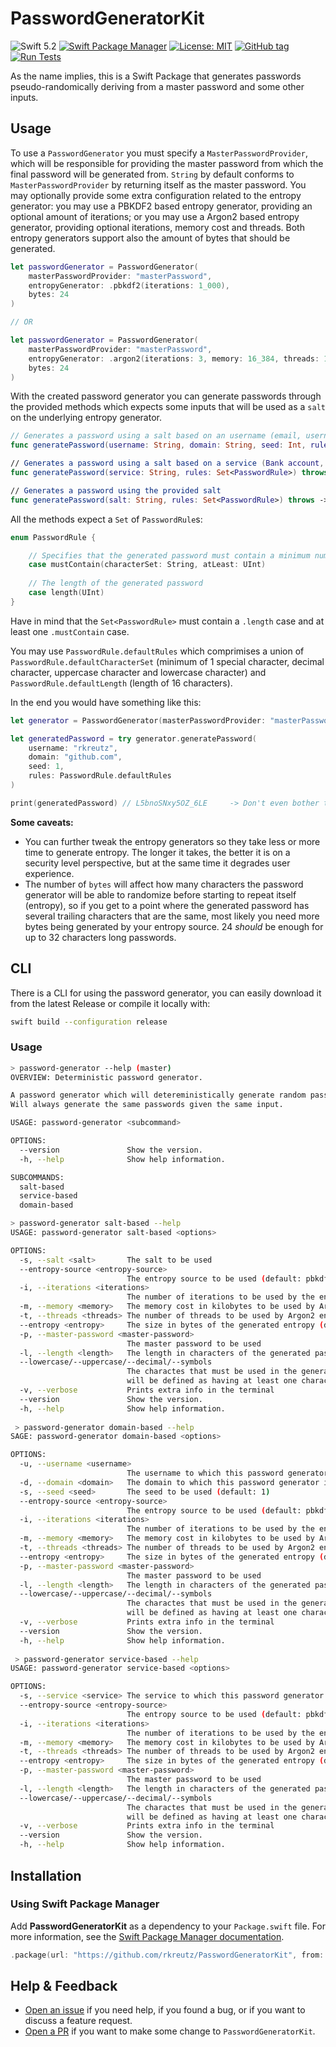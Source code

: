 # PasswordGeneratorKit
![Swift 5.2](https://img.shields.io/badge/Swift-5.2-orange.svg)
[![Swift Package Manager](https://img.shields.io/badge/spm-compatible-brightgreen.svg?style=flat)](https://swift.org/package-manager)
[![License: MIT](https://img.shields.io/badge/License-MIT-blue.svg)](https://opensource.org/licenses/MIT)
[![GitHub tag](https://img.shields.io/github/tag/rkreutz/PasswordGeneratorKit.svg)](https://GitHub.com/rkreutz/PasswordGeneratorKit/tags/)
[![Run Tests](https://github.com/rkreutz/PasswordGeneratorKit/actions/workflows/tests.yml/badge.svg)](https://github.com/rkreutz/PasswordGeneratorKit/actions/workflows/tests.yml)

As the name implies, this is a Swift Package that generates passwords pseudo-randomically deriving from a master password and some other inputs.

## Usage

To use a `PasswordGenerator` you must specify a `MasterPasswordProvider`, which will be responsible for providing the master password from which the final password will be generated from. `String` by default conforms to `MasterPasswordProvider` by returning itself as the master password. You may optionally provide some extra configuration related to the entropy generator: you may use a PBKDF2 based entropy generator, providing an optional amount of iterations; or you may use a Argon2 based entropy generator, providing optional iterations, memory cost and threads. Both entropy generators support also the amount of bytes that should be generated.

```swift
let passwordGenerator = PasswordGenerator(
    masterPasswordProvider: "masterPassword",
    entropyGenerator: .pbkdf2(iterations: 1_000),
    bytes: 24
)

// OR

let passwordGenerator = PasswordGenerator(
    masterPasswordProvider: "masterPassword",
    entropyGenerator: .argon2(iterations: 3, memory: 16_384, threads: 1),
    bytes: 24
)
```

With the created password generator you can generate passwords through the provided methods which expects some inputs that will be used as a `salt` on the underlying entropy generator.

```swift
// Generates a password using a salt based on an username (email, username, ...), domain (website domain) and seed (user defined number).
func generatePassword(username: String, domain: String, seed: Int, rules: Set<PasswordRule>) throws -> String

// Generates a password using a salt based on a service (Bank account, card pin, ...)
func generatePassword(service: String, rules: Set<PasswordRule>) throws -> String

// Generates a password using the provided salt
func generatePassword(salt: String, rules: Set<PasswordRule>) throws -> String
```

All the methods expect a `Set` of `PasswordRule`s:

```swift
enum PasswordRule {

    // Specifies that the generated password must contain a minimum number of characters in the provided character set
    case mustContain(characterSet: String, atLeast: UInt)
    
    // The length of the generated password
    case length(UInt)
}
```

Have in mind that the `Set<PasswordRule>` must contain a `.length` case and at least one `.mustContain` case.

You may use `PasswordRule.defaultRules` which comprimises a union of `PasswordRule.defaultCharacterSet` (minimum of 1 special character, decimal character, uppercase character and lowercase character) and `PasswordRule.defaultLength` (length of 16 characters).

In the end you would have something like this:
```swift
let generator = PasswordGenerator(masterPasswordProvider: "masterPassword")

let generatedPassword = try generator.generatePassword(
    username: "rkreutz",
    domain: "github.com",
    seed: 1,
    rules: PasswordRule.defaultRules
)

print(generatedPassword) // L5bnoSNxy5OZ_6LE     -> Don't even bother this is not my password 😂
```

**Some caveats:**
- You can further tweak the entropy generators so they take less or more time to generate entropy. The longer it takes, the better it is on a security level perspective, but at the same time it degrades user experience.
- The number of `bytes` will affect how many characters the password generator will be able to randomize before starting to repeat itself (entropy), so if you get to a point where the generated password has several trailing characters that are the same, most likely you need more bytes being generated by your entropy source. 24 _should_ be enough for up to 32 characters long passwords.

## CLI

There is a CLI for using the password generator, you can easily download it from the latest Release or compile it locally with:
```bash
swift build --configuration release
```

### Usage
```bash
> password-generator --help (master) 
OVERVIEW: Deterministic password generator.

A password generator which will detereministically generate random passwords.
Will always generate the same passwords given the same input.

USAGE: password-generator <subcommand>

OPTIONS:
  --version               Show the version.
  -h, --help              Show help information.

SUBCOMMANDS:
  salt-based
  service-based
  domain-based

> password-generator salt-based --help
USAGE: password-generator salt-based <options>

OPTIONS:
  -s, --salt <salt>       The salt to be used 
  --entropy-source <entropy-source>
                          The entropy source to be used (default: pbkdf2)
  -i, --iterations <iterations>
                          The number of iterations to be used by the entropy source (default: 1000)
  -m, --memory <memory>   The memory cost in kilobytes to be used by Argon2 entropy source. Ignored if using PBKDF2 (default: 16384)
  -t, --threads <threads> The number of threads to be used by Argon2 entropy source. Ignored if using PBKDF2 (default: 1)
  --entropy <entropy>     The size in bytes of the generated entropy (default: 64)
  -p, --master-password <master-password>
                          The master password to be used 
  -l, --length <length>   The length in characters of the generated password (default: 16)
  --lowercase/--uppercase/--decimal/--symbols
                          The charactes that must be used in the generated password, at least one must be specified. Any combinations of the flags may be specified and this
                          will be defined as having at least one character of that character set 
  -v, --verbose           Prints extra info in the terminal 
  --version               Show the version.
  -h, --help              Show help information.
  
 > password-generator domain-based --help
SAGE: password-generator domain-based <options>

OPTIONS:
  -u, --username <username>
                          The username to which this password generator is used for, e.g. an email 
  -d, --domain <domain>   The domain to which this password generator is used for, e.g. a website 
  -s, --seed <seed>       The seed to be used (default: 1)
  --entropy-source <entropy-source>
                          The entropy source to be used (default: pbkdf2)
  -i, --iterations <iterations>
                          The number of iterations to be used by the entropy source (default: 1000)
  -m, --memory <memory>   The memory cost in kilobytes to be used by Argon2 entropy source. Ignored if using PBKDF2 (default: 16384)
  -t, --threads <threads> The number of threads to be used by Argon2 entropy source. Ignored if using PBKDF2 (default: 1)
  --entropy <entropy>     The size in bytes of the generated entropy (default: 64)
  -p, --master-password <master-password>
                          The master password to be used 
  -l, --length <length>   The length in characters of the generated password (default: 16)
  --lowercase/--uppercase/--decimal/--symbols
                          The charactes that must be used in the generated password, at least one must be specified. Any combinations of the flags may be specified and this
                          will be defined as having at least one character of that character set 
  -v, --verbose           Prints extra info in the terminal 
  --version               Show the version.
  -h, --help              Show help information.
  
 > password-generator service-based --help
USAGE: password-generator service-based <options>

OPTIONS:
  -s, --service <service> The service to which this password generator is used for, e.g. a bank account 
  --entropy-source <entropy-source>
                          The entropy source to be used (default: pbkdf2)
  -i, --iterations <iterations>
                          The number of iterations to be used by the entropy source (default: 1000)
  -m, --memory <memory>   The memory cost in kilobytes to be used by Argon2 entropy source. Ignored if using PBKDF2 (default: 16384)
  -t, --threads <threads> The number of threads to be used by Argon2 entropy source. Ignored if using PBKDF2 (default: 1)
  --entropy <entropy>     The size in bytes of the generated entropy (default: 64)
  -p, --master-password <master-password>
                          The master password to be used 
  -l, --length <length>   The length in characters of the generated password (default: 16)
  --lowercase/--uppercase/--decimal/--symbols
                          The charactes that must be used in the generated password, at least one must be specified. Any combinations of the flags may be specified and this
                          will be defined as having at least one character of that character set 
  -v, --verbose           Prints extra info in the terminal 
  --version               Show the version.
  -h, --help              Show help information.
```

## Installation
### Using Swift Package Manager

Add **PasswordGeneratorKit** as a dependency to your `Package.swift` file. For more information, see the [Swift Package Manager documentation](https://github.com/apple/swift-package-manager/tree/master/Documentation).

```swift
.package(url: "https://github.com/rkreutz/PasswordGeneratorKit", from: "4.1.0")
```

## Help & Feedback
- [Open an issue](https://github.com/rkreutz/PasswordGeneratorKit/issues/new) if you need help, if you found a bug, or if you want to discuss a feature request.
- [Open a PR](https://github.com/rkreutz/PasswordGeneratorKit/pull/new/master) if you want to make some change to `PasswordGeneratorKit`.
